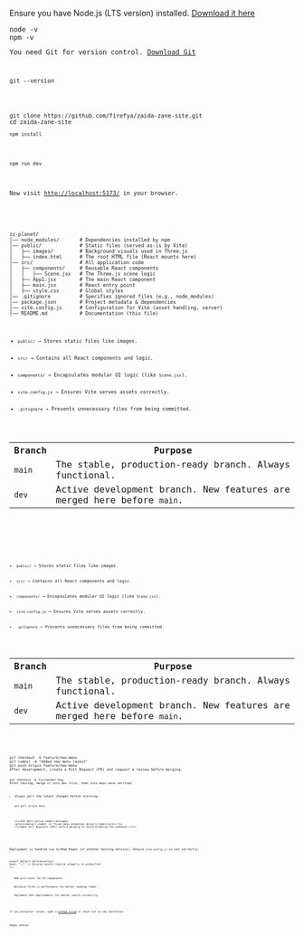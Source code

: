 <p>Ensure you have Node.js (LTS version) installed. <a href="https://nodejs.org/">Download it here</a></p>
<pre><code>node -v
npm -v
<p>You need Git for version control. <a href="https://git-scm.com/downloads">Download Git</a></p>
<pre><code>git --version</code></pre>

<pre><code>git clone https://github.com/firefya/zaida-zane-site.git
cd zaida-zane-site
<pre><code>npm install</code></pre>

<pre><code>npm run dev</code></pre>
<p>Now visit <a href="http://localhost:5173/">http://localhost:5173/</a> in your browser.</p>

<pre><code>

zz-planet/
│── node_modules/       # Dependencies installed by npm
│── public/             # Static files (served as-is by Vite)
│   ├── images/         # Background visuals used in Three.js
│   ├── index.html      # The root HTML file (React mounts here)
│── src/                # All application code
│   ├── components/     # Reusable React components
│   │   ├── Scene.jsx   # The Three.js scene logic
│   ├── App1.jsx        # The main React component
│   ├── main.jsx        # React entry point
│   ├── style.css       # Global styles
│── .gitignore          # Specifies ignored files (e.g., node_modules)
│── package.json        # Project metadata & dependencies
│── vite.config.js      # Configuration for Vite (asset handling, server)
│── README.md           # Documentation (this file)
    
<ul>
    <li><code>public/</code> → Stores static files like images.</li>
    <li><code>src/</code> → Contains all React components and logic.</li>
    <li><code>components/</code> → Encapsulates modular UI logic (like <code>Scene.jsx</code>).</li>
    <li><code>vite.config.js</code> → Ensures Vite serves assets correctly.</li>
    <li><code>.gitignore</code> → Prevents unnecessary files from being committed.</li>
</ul>

<table>
    <tr><th>Branch</th><th>Purpose</th></tr>
    <tr><td><code>main</code></td><td>The stable, production-ready branch. Always functional.</td></tr>
    <tr><td><code>dev</code></td><td>Active development branch. New features are merged here before <code>main</code>.</td></tr>
</table>

<pre><code>


<ul>
    <li><code>public/</code> → Stores static files like images.</li>
    <li><code>src/</code> → Contains all React components and logic.</li>
    <li><code>components/</code> → Encapsulates modular UI logic (like <code>Scene.jsx</code>).</li>
    <li><code>vite.config.js</code> → Ensures Vite serves assets correctly.</li>
    <li><code>.gitignore</code> → Prevents unnecessary files from being committed.</li>
</ul>

<table>
    <tr><th>Branch</th><th>Purpose</th></tr>
    <tr><td><code>main</code></td><td>The stable, production-ready branch. Always functional.</td></tr>
    <tr><td><code>dev</code></td><td>Active development branch. New features are merged here before <code>main</code>.</td></tr>
</table>

<pre><code>

git checkout -b feature/new-menu
git commit -m "Added new menu layout"
git push origin feature/new-menu
After development, create a Pull Request (PR) and request a review before merging.
<pre><code>
git checkout -b fix/navbar-bug
After testing, merge it into dev first, then into main once verified.
<ul>
    <li>Always pull the latest changes before starting:
    <pre><code>git pull origin main</code></pre></li>
    <li>Use descriptive commit messages:
    <pre><code>git commit -m "Fixed menu animation delay"</code></pre></li>
    <li>Open Pull Requests (PRs) before merging to avoid breaking the codebase.</li>
</ul>

<p>Deployment is handled via GitHub Pages (or another hosting service). Ensure <code>vite.config.js</code> is set correctly:</p>
<pre><code>export default defineConfig({
base: "./", // Ensures assets resolve properly in production
});
<ul>
    <li>Add unit tests for UI components.</li>
    <li>Optimize Three.js performance for better loading times.</li>
    <li>Implement SEO improvements for better search visibility.</li>
</ul>

<p>If you encounter issues, open a <a href="https://github.com/firefya/zaida-zane-site/issues">GitHub Issue</a> or reach out to the maintainer.</p>

<p>Happy coding!</p>
